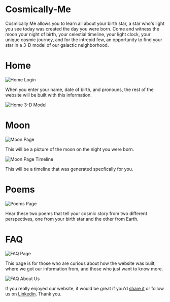 # Cosmically-Me
Cosmically Me allows you to learn all about your birth star, a star who's light you see today was created the day you were born. Come and witness the moon your night of birth, your celestial timeline, your light clock, your unique cosmic journey, and for the intrepid few, an opportunity to find your star in a 3-D model of our galactic neighborhood.

# Home

![Home Login](https://i.imgur.com/vyy2SNa.png)


When you enter your name, date of birth, and pronouns, the rest of the website will be built with this information. 


![Home 3-D Model](https://i.imgur.com/xCJbEdR.png)

# Moon

![Moon Page](https://i.imgur.com/O7eWunl.png)

This will be a picture of the moon on the night you were born. 

![Moon Page Timeline](https://i.imgur.com/KsaJDJ1.png)

This will be a timeline that was generated specfically for you. 

# Poems

![Poems Page](https://i.imgur.com/7xcGFVz.png)

Hear these two poems that tell your cosmic story from two different perspectives, one from your birth star and the other from Earth. 

# FAQ

![FAQ Page](https://i.imgur.com/0zdiGzK.png)

This page is for those who are curious about how the website was built, where we got our information from, and those who just want to know more. 

![FAQ About Us](https://i.imgur.com/u8xxNET.png)

If you really enjoyed our website, it would be great if you'd [share it](https://javelins-edge.github.io/Cosmically-Me/) or follow us on [Linkedin](https://www.linkedin.com/in/castro-julian/). Thank you. 
